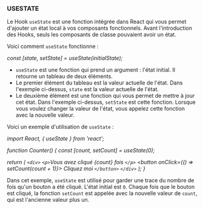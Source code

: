 ### USESTATE

Le Hook `useState` est une fonction intégrée dans React qui vous permet d'ajouter un état local à vos composants fonctionnels. Avant l'introduction des Hooks, seuls les composants de classe pouvaient avoir un état.

Voici comment `useState` fonctionne :

*const [state, setState] = useState(initialState);*

* `useState` est une fonction qui prend un argument : l'état initial. Il retourne un tableau de deux éléments.
* Le premier élément du tableau est la valeur actuelle de l'état. Dans l'exemple ci-dessus, `state` est la valeur actuelle de l'état.
* Le deuxième élément est une fonction qui vous permet de mettre à jour cet état. Dans l'exemple ci-dessus, `setState` est cette fonction. Lorsque vous voulez changer la valeur de l'état, vous appelez cette fonction avec la nouvelle valeur.

Voici un exemple d'utilisation de `useState` :

*import React, { useState } from 'react';*

*function Counter() {
  const [count, setCount] = useState(0);*

 *return (
    `<div>`
      `<p>`Vous avez cliqué {count} fois `</p>`
      <button onClick={() => setCount(count + 1)}>
        Cliquez moi
      `</button>`
    `</div>`
  );
}*

Dans cet exemple, `useState` est utilisé pour garder une trace du nombre de fois qu'un bouton a été cliqué. L'état initial est `0`. Chaque fois que le bouton est cliqué, la fonction `setCount` est appelée avec la nouvelle valeur de `count`, qui est l'ancienne valeur plus un.
